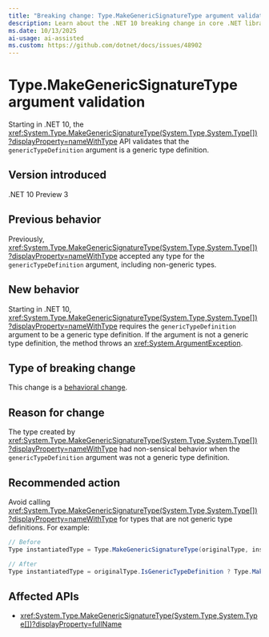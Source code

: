 ```yaml
---
title: "Breaking change: Type.MakeGenericSignatureType argument validation"
description: Learn about the .NET 10 breaking change in core .NET libraries where Type.MakeGenericSignatureType validates that the genericTypeDefinition argument is a generic type definition.
ms.date: 10/13/2025
ai-usage: ai-assisted
ms.custom: https://github.com/dotnet/docs/issues/48902
---
```

# Type.MakeGenericSignatureType argument validation

Starting in .NET 10, the <xref:System.Type.MakeGenericSignatureType(System.Type,System.Type[])?displayProperty=nameWithType> API validates that the `genericTypeDefinition` argument is a generic type definition.

## Version introduced

.NET 10 Preview 3

## Previous behavior

Previously, <xref:System.Type.MakeGenericSignatureType(System.Type,System.Type[])?displayProperty=nameWithType> accepted any type for the `genericTypeDefinition` argument, including non-generic types.

## New behavior

Starting in .NET 10, <xref:System.Type.MakeGenericSignatureType(System.Type,System.Type[])?displayProperty=nameWithType> requires the `genericTypeDefinition` argument to be a generic type definition. If the argument is not a generic type definition, the method throws an <xref:System.ArgumentException>.

## Type of breaking change

This change is a [behavioral change](../../categories.md#behavioral-change).

## Reason for change

The type created by <xref:System.Type.MakeGenericSignatureType(System.Type,System.Type[])?displayProperty=nameWithType> had non-sensical behavior when the `genericTypeDefinition` argument was not a generic type definition.

## Recommended action

Avoid calling <xref:System.Type.MakeGenericSignatureType(System.Type,System.Type[])?displayProperty=nameWithType> for types that are not generic type definitions. For example:

```csharp
// Before
Type instantiatedType = Type.MakeGenericSignatureType(originalType, instantiation);

// After
Type instantiatedType = originalType.IsGenericTypeDefinition ? Type.MakeGenericSignatureType(originalType, instantiation) : originalType;
```

## Affected APIs

- <xref:System.Type.MakeGenericSignatureType(System.Type,System.Type[])?displayProperty=fullName>
